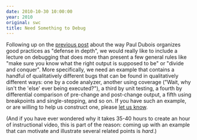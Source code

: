 ```yaml
---
date: 2010-10-30 10:00:00
year: 2010
original: swc
title: Need Something to Debug
---
```

<p>Following up on the <a href="{{site.baseurl}}/blog/2010/10/dubois-on-maintaining-correctness.html">previous post</a> about the way Paul Dubois organizes good practices as "defense in depth", we would really like to include a lecture on debugging that does more than present a few general rules like "make sure you know what the right output is supposed to be" or "divide and conquer". More specifically, we need an example that contains a handful of qualitatively different bugs that can be found in qualitatively different ways: one by a code analyzer, another using coverage ("Wait, why isn't the 'else' ever being executed?"), a third by unit testing, a fourth by differential comparison of pre-change and post-change output, a fifth using breakpoints and single-stepping, and so on.  If you have such an example, or are willing to help us construct one, please <a href="mailto:{{site.contact}}">let us know</a>.</p>
<p>(And if you have ever wondered why it takes 35-40 hours to create an hour of instructional video, this is part of the reason: coming up with an example that can motivate and illustrate several related points is <em>hard</em>.)</p>
